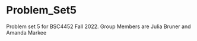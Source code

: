 # Problem_Set5
Problem set 5 for BSC4452 Fall 2022. Group Members are Julia Bruner and Amanda Markee
